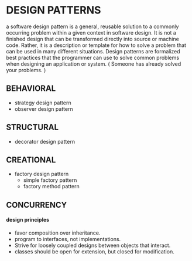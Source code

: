 # DESIGN PATTERNS 

a software design pattern is a general, reusable solution to a commonly occurring problem within a given context in software design. 
It is not a finished design that can be transformed directly into source or machine code. Rather, it is a description or template for 
how to solve a problem that can be used in many different situations. Design patterns are formalized best practices that the programmer 
can use to solve common problems when designing an application or system. ( Someone has already solved your problems. )

## BEHAVIORAL 

  * strategy design pattern
  * observer design pattern

## STRUCTURAL

  * decorator design pattern

## CREATIONAL

  * factory design pattern
    - simple factory pattern
    - factory method pattern

## CONCURRENCY




#### design principles
 * favor composition over inheritance.
 * program to interfaces, not implementations.
 * Strive for loosely coupled designs between objects that interact.
 * classes should be open for extension, but closed for modification.
